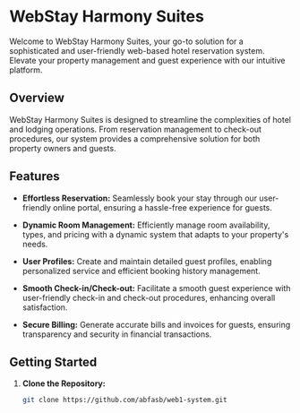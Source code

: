 # WebStay Harmony Suites

Welcome to WebStay Harmony Suites, your go-to solution for a sophisticated and user-friendly web-based hotel reservation system. Elevate your property management and guest experience with our intuitive platform.

## Overview

WebStay Harmony Suites is designed to streamline the complexities of hotel and lodging operations. From reservation management to check-out procedures, our system provides a comprehensive solution for both property owners and guests.

## Features

- **Effortless Reservation:** Seamlessly book your stay through our user-friendly online portal, ensuring a hassle-free experience for guests.
  
- **Dynamic Room Management:** Efficiently manage room availability, types, and pricing with a dynamic system that adapts to your property's needs.

- **User Profiles:** Create and maintain detailed guest profiles, enabling personalized service and efficient booking history management.

- **Smooth Check-in/Check-out:** Facilitate a smooth guest experience with user-friendly check-in and check-out procedures, enhancing overall satisfaction.

- **Secure Billing:** Generate accurate bills and invoices for guests, ensuring transparency and security in financial transactions.

## Getting Started

1. **Clone the Repository:**
   ```bash
   git clone https://github.com/abfasb/web1-system.git
